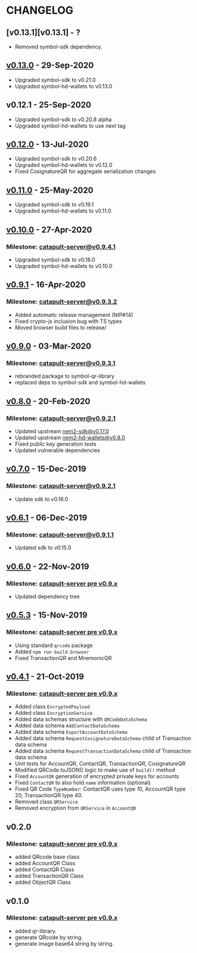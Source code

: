 # CHANGELOG

## [v0.13.1][v0.13.1] - ?

- Removed symbol-sdk dependency.

## [v0.13.0][v0.13.0] - 29-Sep-2020

- Upgraded symbol-sdk to v0.21.0
- Upgraded symbol-hd-wallets to v0.13.0

## v0.12.1 - 25-Sep-2020

- Upgraded symbol-sdk to v0.20.8 alpha
- Upgraded symbol-hd-wallets to use next tag

## [v0.12.0][v0.12.0] - 13-Jul-2020

- Upgraded symbol-sdk to v0.20.6
- Upgraded symbol-hd-wallets to v0.12.0
- Fixed CosignatureQR for aggregate serialization changes

## [v0.11.0][v0.11.0] - 25-May-2020

- Upgraded symbol-sdk to v0.19.1
- Upgraded symbol-hd-wallets to v0.11.0

## [v0.10.0][v0.10.0] - 27-Apr-2020

### Milestone: [catapult-server@v0.9.4.1](https://github.com/nemtech/catapult-server/releases/tag/v0.9.4.1)

- Upgraded symbol-sdk to v0.18.0
- Upgraded symbol-hd-wallets to v0.10.0

## [v0.9.1][v0.9.1] - 16-Apr-2020

### Milestone: [catapult-server@v0.9.3.2](https://github.com/nemtech/catapult-server/releases/tag/v0.9.3.2)

- Added automatic release management (NIP#14)
- Fixed crypto-js inclusion bug with TS types
- Moved browser build files to release/

## [v0.9.0][v0.9.0] - 03-Mar-2020

### Milestone: [catapult-server@v0.9.3.1](https://github.com/nemtech/catapult-server/releases/tag/v0.9.3.1)

- rebranded package to symbol-qr-library
- replaced deps to symbol-sdk and symbol-hd-wallets

## [v0.8.0][v0.8.0] - 20-Feb-2020

### Milestone: [catapult-server@v0.9.2.1](https://github.com/nemtech/catapult-server/releases/tag/v0.9.2.1)

- Updated upstream nem2-sdk@v0.17.0
- Updated upstream nem2-hd-wallets@v0.8.0
- Fixed public key generation tests
- Updated vulnerable dependencies

## [v0.7.0][v0.7.0] - 15-Dec-2019

### Milestone: [catapult-server@v0.9.2.1](https://github.com/nemtech/catapult-server/releases/tag/v0.9.2.1)

- Update sdk to v0.16.0

## [v0.6.1][v0.6.1] - 06-Dec-2019

### Milestone: [catapult-server@v0.9.1.1](https://github.com/nemtech/catapult-server/releases/tag/v0.9.1.1)

- Updated sdk to v0.15.0

## [v0.6.0][v0.6.0] - 22-Nov-2019

### Milestone: [catapult-server pre v0.9.x](https://github.com/nemtech/catapult-server/releases)

- Updated dependency tree

## [v0.5.3][v0.5.3] - 15-Nov-2019

### Milestone: [catapult-server pre v0.9.x](https://github.com/nemtech/catapult-server/releases)

- Using standard `qrcode` package
- Added `npm run build.browser`
- Fixed TransactionQR and MnemonicQR

## [v0.4.1][v0.4.1] - 21-Oct-2019

### Milestone: [catapult-server pre v0.9.x](https://github.com/nemtech/catapult-server/releases)

- Added class `EncryptedPayload`
- Added class `EncryptionService`
- Added data schemas structure with `QRCodeDataSchema`
- Added data schema `AddContactDataSchema`
- Added data schema `ExportAccountDataSchema`
- Added data schema `RequestCosignatureDataSchema` child of Transaction data schema
- Added data schema `RequestTransactionDataSchema` child of Transaction data schema
- Unit tests for AccountQR, ContactQR, TransactionQR, CosignatureQR
- Modified QRCode.toJSON() logic to make use of `build()` method
- Fixed `AccountQR` generation of encrypted private keys for accounts
- Fixed `ContactQR` to also hold `name` information (optional)
- Fixed QR Code `TypeNumber`: ContactQR uses type 10, AccountQR type 20, TransactionQR type 40.
- Removed class `QRService`
- Removed encryption from `QRService` in `AccountQR`

## v0.2.0

### Milestone: [catapult-server pre v0.9.x](https://github.com/nemtech/catapult-server/releases)

- added QRcode base class
- added AccountQR Class
- added ContactQR Class
- added TransactionQR Class
- added ObjectQR Class

## v0.1.0

### Milestone: [catapult-server pre v0.9.x](https://github.com/nemtech/catapult-server/releases)

- added qr-library.
- generate QRcode by string.
- generate image base64 string by string.


[v0.13.0]: https://github.com/nemfoundation/symbol-qr-library/compare/v0.12.0...v0.13.0
[v0.12.0]: https://github.com/nemfoundation/symbol-qr-library/compare/v0.11.0...v0.12.0
[v0.11.0]: https://github.com/nemfoundation/symbol-qr-library/compare/v0.10.0...v0.11.0
[v0.10.0]: https://github.com/nemfoundation/symbol-qr-library/compare/v0.9.1...v0.10.0
[v0.9.1]: https://github.com/nemfoundation/symbol-qr-library/compare/v0.9.0...v0.9.1
[v0.9.0]: https://github.com/nemfoundation/symbol-qr-library/compare/v0.8.0...v0.9.0
[v0.8.0]: https://github.com/nemfoundation/symbol-qr-library/compare/v0.7.0...v0.8.0
[v0.7.0]: https://github.com/nemfoundation/symbol-qr-library/compare/v0.6.0...v0.7.0
[v0.6.1]: https://github.com/nemfoundation/symbol-qr-library/compare/v0.6.0...v0.6.1
[v0.6.0]: https://github.com/nemfoundation/symbol-qr-library/compare/v0.5.0...v0.6.0
[v0.5.3]: https://github.com/nemfoundation/symbol-qr-library/compare/v0.5.2...v0.5.3
[v0.5.2]: https://github.com/nemfoundation/symbol-qr-library/compare/v0.5.1...v0.5.2
[v0.5.1]: https://github.com/nemfoundation/symbol-qr-library/compare/v0.5.0...v0.5.1
[v0.5.0]: https://github.com/nemfoundation/symbol-qr-library/compare/v0.4.1...v0.5.0
[v0.4.1]: https://github.com/nemfoundation/symbol-qr-library/releases/tag/v0.4.1
